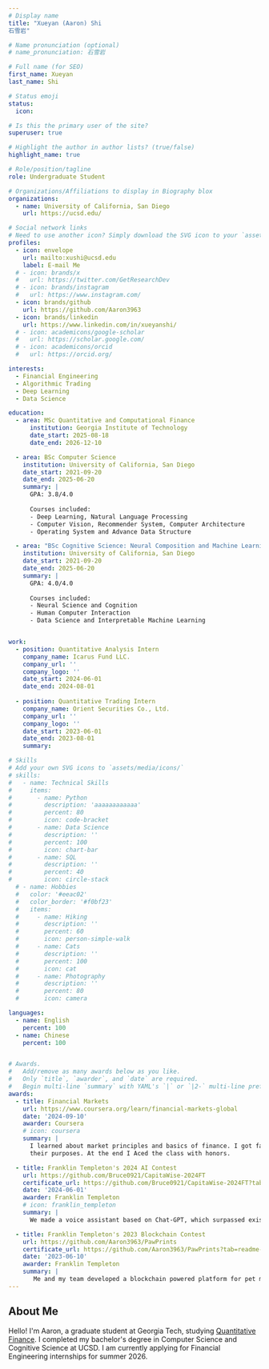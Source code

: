 ```yaml
---
# Display name
title: "Xueyan (Aaron) Shi
石雪岩"

# Name pronunciation (optional)
# name_pronunciation: 石雪岩

# Full name (for SEO)
first_name: Xueyan
last_name: Shi

# Status emoji
status:
  icon: 

# Is this the primary user of the site?
superuser: true

# Highlight the author in author lists? (true/false)
highlight_name: true

# Role/position/tagline
role: Undergraduate Student

# Organizations/Affiliations to display in Biography blox
organizations:
  - name: University of California, San Diego
    url: https://ucsd.edu/

# Social network links
# Need to use another icon? Simply download the SVG icon to your `assets/media/icons/` folder.
profiles:
  - icon: envelope
    url: mailto:xushi@ucsd.edu
    label: E-mail Me
  # - icon: brands/x
  #   url: https://twitter.com/GetResearchDev
  # - icon: brands/instagram
  #   url: https://www.instagram.com/
  - icon: brands/github
    url: https://github.com/Aaron3963
  - icon: brands/linkedin
    url: https://www.linkedin.com/in/xueyanshi/
  # - icon: academicons/google-scholar
  #   url: https://scholar.google.com/
  # - icon: academicons/orcid
  #   url: https://orcid.org/

interests:
  - Financial Engineering
  - Algorithmic Trading
  - Deep Learning
  - Data Science

education:
  - area: MSc Quantitative and Computational Finance
      institution: Georgia Institute of Technology
      date_start: 2025-08-18
      date_end: 2026-12-10

  - area: BSc Computer Science
    institution: University of California, San Diego
    date_start: 2021-09-20
    date_end: 2025-06-20
    summary: |
      GPA: 3.8/4.0
      
      Courses included:
      - Deep Learning, Natural Language Processing
      - Computer Vision, Recommender System, Computer Architecture
      - Operating System and Advance Data Structure

  - area: "BSc Cognitive Science: Neural Composition and Machine Learning"
    institution: University of California, San Diego
    date_start: 2021-09-20
    date_end: 2025-06-20
    summary: |
      GPA: 4.0/4.0
      
      Courses included:
      - Neural Science and Cognition
      - Human Computer Interaction
      - Data Science and Interpretable Machine Learning


work:
  - position: Quantitative Analysis Intern
    company_name: Icarus Fund LLC.
    company_url: ''
    company_logo: ''
    date_start: 2024-06-01
    date_end: 2024-08-01
    
  - position: Quantitative Trading Intern
    company_name: Orient Securities Co., Ltd.
    company_url: ''
    company_logo: ''
    date_start: 2023-06-01
    date_end: 2023-08-01
    summary: 

# Skills
# Add your own SVG icons to `assets/media/icons/`
# skills:
#   - name: Technical Skills
#     items:
#       - name: Python
#         description: 'aaaaaaaaaaaa'
#         percent: 80
#         icon: code-bracket
#       - name: Data Science
#         description: ''
#         percent: 100
#         icon: chart-bar
#       - name: SQL
#         description: ''
#         percent: 40
#         icon: circle-stack
  # - name: Hobbies
  #   color: '#eeac02'
  #   color_border: '#f0bf23'
  #   items:
  #     - name: Hiking
  #       description: ''
  #       percent: 60
  #       icon: person-simple-walk
  #     - name: Cats
  #       description: ''
  #       percent: 100
  #       icon: cat
  #     - name: Photography
  #       description: ''
  #       percent: 80
  #       icon: camera

languages:
  - name: English
    percent: 100
  - name: Chinese
    percent: 100


# Awards.
#   Add/remove as many awards below as you like.
#   Only `title`, `awarder`, and `date` are required.
#   Begin multi-line `summary` with YAML's `|` or `|2-` multi-line prefix and indent 2 spaces below.
awards:
  - title: Financial Markets
    url: https://www.coursera.org/learn/financial-markets-global
    date: '2024-09-10'
    awarder: Coursera
    # icon: coursera
    summary: |
      I learned about market principles and basics of finance. I got familiar with different kinds of financial products and 
      their purposes. At the end I Aced the class with honors.

  - title: Franklin Templeton's 2024 AI Contest
    url: https://github.com/Bruce0921/CapitaWise-2024FT
    certificate_url: https://github.com/Bruce0921/CapitaWise-2024FT?tab=readme-ov-file#capitawise---ai-driven-customer-service-chatbot-for-chase-bank
    date: '2024-06-01'
    awarder: Franklin Templeton
    # icon: franklin_templeton
    summary: |
      We made a voice assistant based on Chat-GPT, which surpassed existing products used in commercial banks. Our assistant is able to guide users through the application or website based on their request, while give feedback or alter task during instructions. We won second place with a reward of $7000.

  - title: Franklin Templeton's 2023 Blockchain Contest
    url: https://github.com/Aaron3963/PawPrints
    certificate_url: https://github.com/Aaron3963/PawPrints?tab=readme-ov-file#congratulations
    date: '2023-06-10'
    awarder: Franklin Templeton
    summary: |
       Me and my team developed a blockchain powered platform for pet medical record tracking and sharing, ultimately securing first place and winning $15000 in Franklin Templeton’s 2023 Blockchain Contest. 
---
```


## About Me

Hello! I'm Aaron, a graduate student at Georgia Tech, studying [Quantitative Finance](https://qcf.gatech.edu/). I completed my bachelor's degree in Computer Science and Cognitive Science at UCSD. I am currently applying for Financial Engineering internships for summer 2026.
